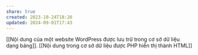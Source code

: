 ```yaml
---
share: true
created: 2023-10-24T18:26
updated: 2024-09-01T17:43
---
```

[[Nội dung của một website WordPress được lưu trữ trong cơ sở dữ liệu dạng bảng]]. [[Nội dung trong cơ sở dữ liệu được PHP hiển thị thành HTML]]

